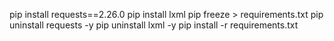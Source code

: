 pip install requests==2.26.0
pip install lxml
pip freeze > requirements.txt
pip uninstall requests -y
pip uninstall lxml -y
pip install -r requirements.txt
